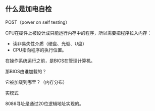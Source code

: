 ## 什么是加电自检

POST（power on self testing）

CPU在硬件上被设计成只能运行内存中的程序，所以需要把程序拉入内存：

- 读非易失性介质（硬盘、光驱、U盘）
- CPU指向程序的执行位置。

在操作系统运行之前，是BIOS在管理计算机。

那BIOS由谁加载的？

它被加载到哪里？（内存分布）



实模式

8086寻址是通过20位逻辑地址实现的。
